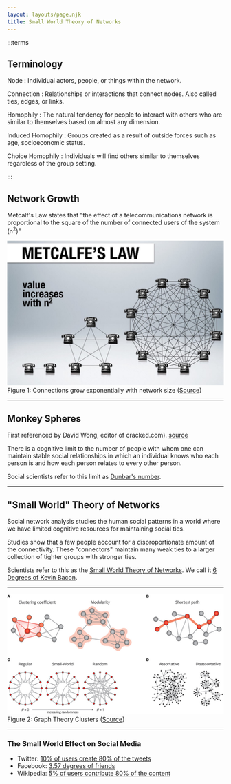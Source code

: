 ```yaml
---
layout: layouts/page.njk
title: Small World Theory of Networks
---
```


:::terms
## Terminology
Node
: Individual actors, people, or things within the network.

Connection
: Relationships or interactions that connect nodes. Also called ties, edges, or links.

Homophily
: The natural tendency for people to interact with others who are similar to themselves based on almost any dimension. 

Induced Homophily
: Groups created as a result of outside forces such as age, socioeconomic status.

Choice Homophily
: Individuals will find others similar to themselves regardless of the group setting.

:::

## Network Growth
Metcalf's Law states that "the effect of a telecommunications network is proportional to the square of the number of connected users of the system (n<sup>2</sup>)"

![Infographic illustrating network diagrams at 2, 5 and 12 nodes](assets/metcalfs-law.jpg)
Figure 1: Connections grow exponentially with network size ([Source](https://medium.com/@embrkbusiness/knowledge-and-metcalfes-law-f0bc13a33db3))

---

## Monkey Spheres
First referenced by David Wong, editor of cracked.com). [source](https://www.cracked.com/article_14990_what-monkeysphere.html)

There is a cognitive limit to the number of people with whom one can maintain stable social relationships in which an individual knows who each person is and how each person relates to every other person. 

Social scientists refer to this limit as [Dunbar's number](https://en.wikipedia.org/wiki/Dunbar%27s_number).

---

## "Small World" Theory of Networks
Social network analysis studies the human social patterns in a world where we have limited cognitive resources for maintaining social ties. 

Studies show that a few people account for a disproportionate amount of the connectivity. These "connectors" maintain many weak ties to a larger collection of tighter groups with stronger ties.

Scientists refer to this as the [Small World Theory of Networks](https://en.wikipedia.org/wiki/Small-world_network). We call it [6 Degrees of Kevin Bacon](https://www.google.com/search?q=6+degrees+of+kevin+bacon).

---

![Summary of Graph Theory Terminology](assets/graph-theory.jpg)
Figure 2: Graph Theory Clusters ([Source](https://sciences.ucf.edu/psychology/lighthalllab/dr-lighthall-contributes-to-new-systematic-review-of-graph-theory/))

---

### The Small World Effect on Social Media
- Twitter: [10% of users create 80% of the tweets](https://www.searchenginejournal.com/10-of-twitter-users-are-creating-80-of-tweets/305101/)
- Facebook: [3.57 degrees of friends](https://www.bbc.com/news/newsbeat-35500398)
- Wikipedia: [5% of users contribute 80% of the content](https://www.nature.com/articles/srep01783)
